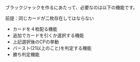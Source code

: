 ブラックジャックを作るにあたって、必要なのは以下の機能です。  
  
 前提：同じカードが二枚存在してはならない  
- カードを４枚配る機能
- 追加でカードを引くか選択する機能
- 上記選択後のCPの挙動
- バースト(21以上のこと)を判定する機能
- 勝ち判定機能
